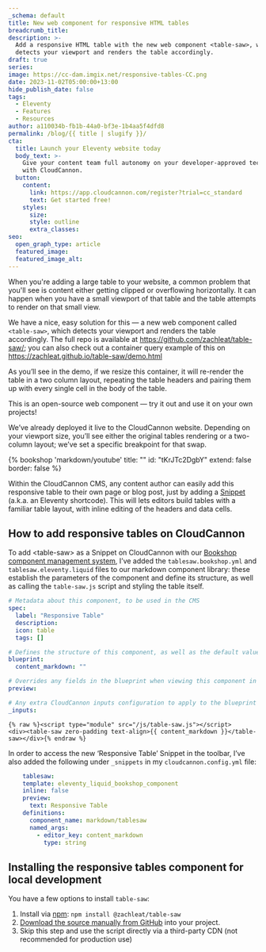 ```yaml
---
_schema: default
title: New web component for responsive HTML tables
breadcrumb_title:
description: >-
  Add a responsive HTML table with the new web component <table-saw>, which
  detects your viewport and renders the table accordingly.
draft: true
series:
image: https://cc-dam.imgix.net/responsive-tables-CC.png
date: 2023-11-02T05:00:00+13:00
hide_publish_date: false
tags:
  - Eleventy
  - Features
  - Resources
author: a110034b-fb1b-44a0-bf3e-1b4aa5f4dfd8
permalink: /blog/{{ title | slugify }}/
cta:
  title: Launch your Eleventy website today
  body_text: >-
    Give your content team full autonomy on your developer-approved tech stack
    with CloudCannon.
  button:
    content:
      link: https://app.cloudcannon.com/register?trial=cc_standard
      text: Get started free!
    styles:
      size:
      style: outline
      extra_classes:
seo:
  open_graph_type: article
  featured_image:
  featured_image_alt:
---
```

When you're adding a large table to your website, a common problem that you'll see is content either getting clipped or overflowing horizontally. It can happen when you have a small viewport of that table and the table attempts to render on that small view.

We have a nice, easy solution for this — a new web component called `<table-saw>`, which detects your viewport and renders the table accordingly. The full repo is available at <a target="_blank" rel="noopener" href="https://github.com/zachleat/table-saw/">https://github.com/zachleat/table-saw/</a>; you can also check out a container query example of this on <a target="_blank" rel="noopener" href="https://zachleat.github.io/table-saw/demo.html">https://zachleat.github.io/table-saw/demo.html</a>

As you’ll see in the demo, if we resize this container, it will re-render the table in a two column layout, repeating the table headers and pairing them up with every single cell in the body of the table.

This is an open-source web component — try it out and use it on your own projects!

We’ve already deployed it live to the CloudCannon website. Depending on your viewport size, you’ll see either the original tables rendering or a two-column layout; we’ve set a specific breakpoint for that swap.

{% bookshop 'markdown/youtube' title: "" id: "tKrJTc2DgbY" extend: false border: false %}

Within the CloudCannon CMS, any content author can easily add this responsive table to their own page or blog post, just by adding a <a target="_blank" rel="noopener" href="https://cloudcannon.com/documentation/articles/editing-with-eleventy-shortcodes/">Snippet</a> (a.k.a. an Eleventy shortcode). This will lets editors build tables with a familiar table layout, with inline editing of the headers and data cells.

## How to add responsive tables on CloudCannon

To add &lt;table-saw&gt; as a Snippet on CloudCannon with our <a target="_blank" rel="noopener" href="https://github.com/CloudCannon/bookshop">Bookshop component management system</a>, I’ve added the `tablesaw.bookshop.yml` and `tablesaw.eleventy.liquid` files to our markdown component library: these establish the parameters of the component and define its structure, as well as calling the `table-saw.js` script and styling the table itself.

```yaml
# Metadata about this component, to be used in the CMS
spec:
  label: "Responsive Table"
  description:
  icon: table
  tags: []

# Defines the structure of this component, as well as the default values
blueprint:
  content_markdown: ""

# Overrides any fields in the blueprint when viewing this component in the component browser
preview:

# Any extra CloudCannon inputs configuration to apply to the blueprint
_inputs:
```

```
{% raw %}<script type="module" src="/js/table-saw.js"></script>
<div><table-saw zero-padding text-align>{{ content_markdown }}</table-saw></div>{% endraw %}
```

In order to access the new ‘Responsive Table’ Snippet in the toolbar, I’ve also added the following under `_snippets` in my `cloudcannon.config.yml` file:

```yaml
	tablesaw:
    template: eleventy_liquid_bookshop_component
    inline: false
    preview:
      text: Responsive Table
    definitions:
      component_name: markdown/tablesaw
      named_args:
        - editor_key: content_markdown
          type: string
```

## Installing the responsive tables component for local development

You have a few options to install `table-saw`:

1. Install via&nbsp;<a target="_blank" rel="noopener" href="https://www.npmjs.com/package/@zachleat/table-saw">npm</a>:&nbsp;`npm install @zachleat/table-saw`
2. <a target="_blank" rel="noopener" href="https://github.com/zachleat/table-saw/tags">Download the source manually from GitHub</a>&nbsp;into your project.
3. Skip this step and use the script directly via a third-party CDN (not recommended for production use)

<!-- notionvc: 1e8763a8-aff3-4c65-b3f9-2f4fa07a61f4 -->